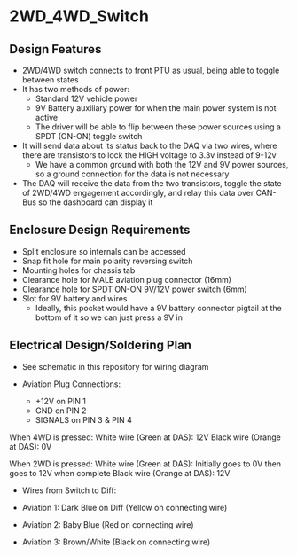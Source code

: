 # 2WD_4WD_Switch

## Design Features

* 2WD/4WD switch connects to front PTU as usual, being able to toggle between states
* It has two methods of power:
  * Standard 12V vehicle power
  * 9V Battery auxiliary power for when the main power system is not active
  * The driver will be able to flip between these power sources using a SPDT (ON-ON) toggle switch 
* It will send data about its status back to the DAQ via two wires, where there are transistors to lock the HIGH voltage to 3.3v instead of 9-12v
  * We have a common ground with both the 12V and 9V power sources, so a ground connection for the data is not necessary
* The DAQ will receive the data from the two transistors, toggle the state of 2WD/4WD engagement accordingly, and relay this data over CAN-Bus so the dashboard can display it

## Enclosure Design Requirements

* Split enclosure so internals can be accessed
* Snap fit hole for main polarity reversing switch
* Mounting holes for chassis tab
* Clearance hole for MALE aviation plug connector (16mm)
* Clearance hole for SPDT ON-ON 9V/12V power switch (6mm)
* Slot for 9V battery and wires
   * Ideally, this pocket would have a 9V battery connector pigtail at the bottom of it so we can just press a 9V in

## Electrical Design/Soldering Plan

* See schematic in this repository for wiring diagram

* Aviation Plug Connections:

  * +12V on PIN 1
  * GND on PIN 2
  * SIGNALS on PIN 3 & PIN 4

When 4WD is pressed:
White wire (Green at DAS): 12V
Black wire (Orange at DAS): 0V

When 2WD is pressed:
White wire (Green at DAS): Initially goes to 0V then goes to 12V when complete
Black wire (Orange at DAS): 12V


* Wires from Switch to Diff:

 * Aviation 1: Dark Blue on Diff (Yellow on connecting wire)
 * Aviation 2: Baby Blue (Red on connecting wire)
 * Aviation 3: Brown/White (Black on connecting wire)


